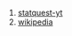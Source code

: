 1. <a href="https://www.youtube.com/watch?v=RDZUdRSDOok">statquest-yt</a>
2. <a href="https://en.wikipedia.org/wiki/DBSCAN">wikipedia</a>
